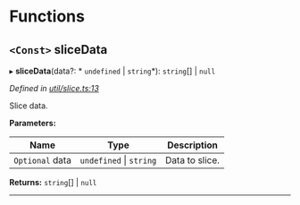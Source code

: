 

# Functions

<a id="slicedata"></a>

## `<Const>` sliceData

▸ **sliceData**(data?: * `undefined` &#124; `string`*):  `string`[] &#124; `null`

*Defined in [util/slice.ts:13](https://github.com/paritytech/js-libs/blob/865415f/packages/abi/src/util/slice.ts#L13)*

Slice data.

**Parameters:**

| Name | Type | Description |
| ------ | ------ | ------ |
| `Optional` data |  `undefined` &#124; `string`|  Data to slice. |

**Returns:**  `string`[] &#124; `null`

___

